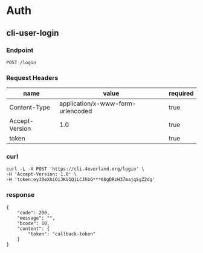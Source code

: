 # Auth

## cli-user-login

### Endpoint

```
POST /login
```

### Request Headers

| name | value | required |
| ---- | ----- | -------- |
| Content-Type | application/x-www-form-urlencoded | true |
| Accept-Version | 1.0 | true |
| token |  | true |

### curl

```
curl -L -X POST 'https://cli.4everland.org/login' \
-H 'Accept-Version: 1.0' \
-H 'token:eyJ0eXAiOiJKV1QiLCJhbG***60gDRzH37majqSgZ2dg'
```

### response

```
{
    "code": 200,
    "message": "",
    "bcode": 10,
    "content": {
        "token": "callback-token"
    }
}
```
